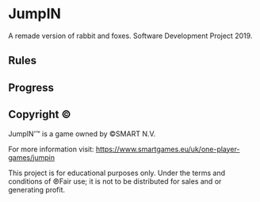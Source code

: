 # JumpIN
A remade version of rabbit and foxes. Software Development Project 2019.
## Rules
## Progress
## Copyright ©
JumpIN'™ is a game owned by ©SMART N.V. 

For more information visit: https://www.smartgames.eu/uk/one-player-games/jumpin

This project is for educational purposes only. Under the terms and conditions of ℗Fair use; it is not to be distributed for sales and or generating profit.
